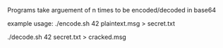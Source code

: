 Programs take arguement of n times to be encoded/decoded in base64

example usage: ./encode.sh 42 plaintext.msg > secret.txt

./decode.sh 42 secret.txt > cracked.msg
